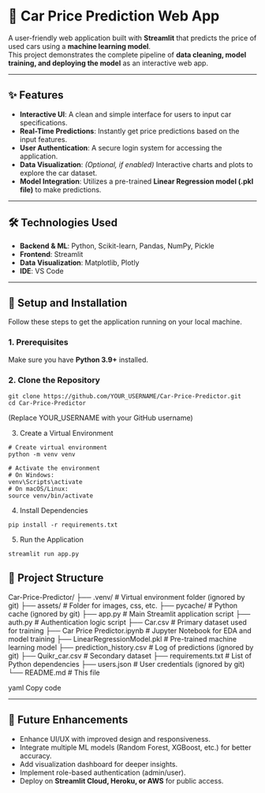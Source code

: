 # 🚗 Car Price Prediction Web App

A user-friendly web application built with **Streamlit** that predicts the price of used cars using a **machine learning model**.  
This project demonstrates the complete pipeline of **data cleaning, model training, and deploying the model** as an interactive web app.

---

## ✨ Features
- **Interactive UI**: A clean and simple interface for users to input car specifications.  
- **Real-Time Predictions**: Instantly get price predictions based on the input features.  
- **User Authentication**: A secure login system for accessing the application.  
- **Data Visualization**: *(Optional, if enabled)* Interactive charts and plots to explore the car dataset.  
- **Model Integration**: Utilizes a pre-trained **Linear Regression model (.pkl file)** to make predictions.  

---

## 🛠️ Technologies Used
- **Backend & ML**: Python, Scikit-learn, Pandas, NumPy, Pickle  
- **Frontend**: Streamlit  
- **Data Visualization**: Matplotlib, Plotly  
- **IDE**: VS Code  

---

## 🚀 Setup and Installation

Follow these steps to get the application running on your local machine.  

### 1. Prerequisites  
Make sure you have **Python 3.9+** installed.  

### 2. Clone the Repository
```arduino
git clone https://github.com/YOUR_USERNAME/Car-Price-Predictor.git
cd Car-Price-Predictor
```
(Replace YOUR_USERNAME with your GitHub username)

3. Create a Virtual Environment
```arduino
# Create virtual environment
python -m venv venv

# Activate the environment
# On Windows:
venv\Scripts\activate
# On macOS/Linux:
source venv/bin/activate
```
4. Install Dependencies
```arduino
pip install -r requirements.txt
```

5. Run the Application
```arduino
streamlit run app.py
```

## 📂 Project Structure
Car-Price-Predictor/
├── .venv/ # Virtual environment folder (ignored by git)
├── assets/ # Folder for images, css, etc.
├── pycache/ # Python cache (ignored by git)
├── app.py # Main Streamlit application script
├── auth.py # Authentication logic script
├── Car.csv # Primary dataset used for training
├── Car Price Predictor.ipynb # Jupyter Notebook for EDA and model training
├── LinearRegressionModel.pkl # Pre-trained machine learning model
├── prediction_history.csv # Log of predictions (ignored by git)
├── Quikr_car.csv # Secondary dataset
├── requirements.txt # List of Python dependencies
├── users.json # User credentials (ignored by git)
└── README.md # This file

yaml
Copy code

---

## 📌 Future Enhancements
- Enhance UI/UX with improved design and responsiveness.  
- Integrate multiple ML models (Random Forest, XGBoost, etc.) for better accuracy.  
- Add visualization dashboard for deeper insights.  
- Implement role-based authentication (admin/user).  
- Deploy on **Streamlit Cloud, Heroku, or AWS** for public access. 
